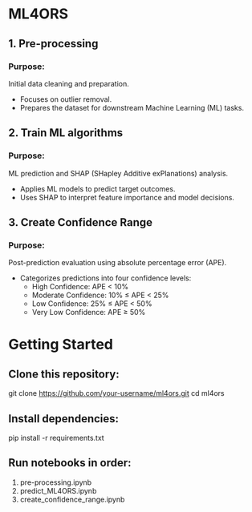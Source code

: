 # ML4ORS
## 1. Pre-processing
### Purpose: 
Initial data cleaning and preparation.

- Focuses on outlier removal.
- Prepares the dataset for downstream Machine Learning (ML) tasks.
## 2. Train ML algorithms
### Purpose:
ML prediction and SHAP (SHapley Additive exPlanations) analysis.

- Applies ML models to predict target outcomes.
- Uses SHAP to interpret feature importance and model decisions.
## 3. Create Confidence Range
### Purpose:
Post-prediction evaluation using absolute percentage error (APE).

- Categorizes predictions into four confidence levels:
  - High Confidence: APE < 10%
  - Moderate Confidence: 10% ≤ APE < 25%
  - Low Confidence: 25% ≤ APE < 50%
  - Very Low Confidence: APE ≥ 50%

# Getting Started

## Clone this repository:
git clone https://github.com/your-username/ml4ors.git
cd ml4ors
## Install dependencies:
pip install -r requirements.txt
## Run notebooks in order:
1. pre-processing.ipynb
2. predict_ML4ORS.ipynb
3. create_confidence_range.ipynb
